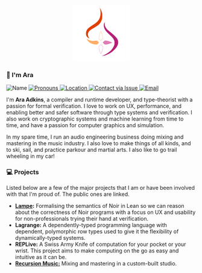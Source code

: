 <p align="center">
  <a href="http://github.com/iamrecursion">
      <img
          src="https://github.com/iamrecursion/iamrecursion/blob/main/resources/Flame%20Lesbian.png"
          alt="Ara Adkins"
          width="150"
      />
  </a>
</p>

### 👋 I'm Ara

<p>
  <img src="https://img.shields.io/static/v1?label=Name&message=Ara%20Adkins&color=2ec352&labelColor=2c3239"
       alt="Name">
  <a href="https://pronoun.is/she">
    <img src="https://img.shields.io/static/v1?label=Pronouns&message=she%2Fher&color=2ec352&labelColor=2c3239"
         alt="Pronouns">
  </a>
  <a href="https://en.wikipedia.org/wiki/Denver">
    <img src="https://img.shields.io/static/v1?label=Location&message=Denver%2C%20CO%2C%20USA&color=2ec352&labelColor=2c3239"
         alt="Location">
  </a>
  <a href="https://github.com/iamrecursion/iamrecursion/issues/new?assignees=iamrecursion&labels=Category%3A+Ara%2C+Type%3A+Question&template=question.md&title=">
    <img src="https://img.shields.io/static/v1?label=Contact&message=Open%20Issue&color=2ec352&labelColor=2c3239"
         alt="Contact via Issue">
  </a>
  <a href="mailto:me@ara.io">
    <img src="https://img.shields.io/static/v1?label=Email&message=Click%20Here&color=2ec352&labelColor=2c3239"
         alt="Email">
  </a>
</p>

I'm **Ara Adkins**, a compiler and runtime developer, and type-theorist with a
passion for formal verification. I love to work on UX, performance, and enabling
better and safer software through type systems and verification. I also work on
cryptographic systems and machine learning from time to time, and have a passion
for computer graphics and simulation.

In my spare time, I run an audio engineering business doing mixing and mastering
in the music industry. I also love to make things of all kinds, and to ski,
sail, and practice parkour and martial arts. I also like to go trail wheeling in
my car!

### 💻 Projects

Listed below are a few of the major projects that I am or have been involved
with that I'm proud of. The public ones are linked.

- **[Lampe](https://github.com/reilabs/lampe):** Formalising the semantics of
  Noir in Lean so we can reason about the correctness of Noir programs with a
  focus on UX and usability for non-professionals trying their hand at
  verification.
- **Lagrange:** A dependently-typed programming language with dependent,
  polymorphic row types used to give it the flexibility of dynamically-typed
  systems.
- **REPLive:** A Swiss Army Knife of computation for your pocket or your wrist.
  This project aims to make computing on the go as easy and intuitive as it can
  be.
- [**Recursion Music:**](https://iamrecursion.com) Mixing and mastering in a
  custom-built studio.

<!-- ![Ara's Stats](https://github-readme-stats.vercel.app/api?username=iamrecursion&hide=["stars"]&show_icons=true&count_private=true&text_color=000000&title_color=000000&icon_color=000000&hide_border=true) -->
